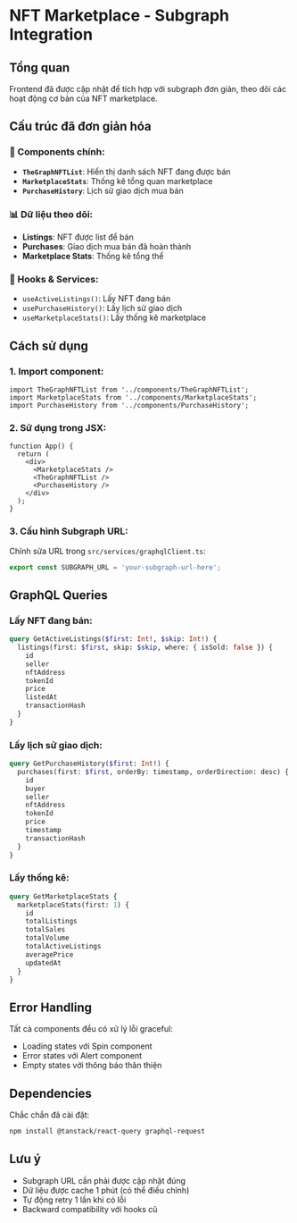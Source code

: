 # NFT Marketplace - Subgraph Integration

## Tổng quan

Frontend đã được cập nhật để tích hợp với subgraph đơn giản, theo dõi các hoạt động cơ bản của NFT marketplace.

## Cấu trúc đã đơn giản hóa

### 📁 Components chính:
- **`TheGraphNFTList`**: Hiển thị danh sách NFT đang được bán
- **`MarketplaceStats`**: Thống kê tổng quan marketplace  
- **`PurchaseHistory`**: Lịch sử giao dịch mua bán

### 📊 Dữ liệu theo dõi:
- **Listings**: NFT được list để bán
- **Purchases**: Giao dịch mua bán đã hoàn thành
- **Marketplace Stats**: Thống kê tổng thể

### 🔧 Hooks & Services:
- `useActiveListings()`: Lấy NFT đang bán
- `usePurchaseHistory()`: Lấy lịch sử giao dịch
- `useMarketplaceStats()`: Lấy thống kê marketplace

## Cách sử dụng

### 1. Import component:
```tsx
import TheGraphNFTList from '../components/TheGraphNFTList';
import MarketplaceStats from '../components/MarketplaceStats';
import PurchaseHistory from '../components/PurchaseHistory';
```

### 2. Sử dụng trong JSX:
```tsx
function App() {
  return (
    <div>
      <MarketplaceStats />
      <TheGraphNFTList />
      <PurchaseHistory />
    </div>
  );
}
```

### 3. Cấu hình Subgraph URL:
Chỉnh sửa URL trong `src/services/graphqlClient.ts`:
```typescript
export const SUBGRAPH_URL = 'your-subgraph-url-here';
```

## GraphQL Queries

### Lấy NFT đang bán:
```graphql
query GetActiveListings($first: Int!, $skip: Int!) {
  listings(first: $first, skip: $skip, where: { isSold: false }) {
    id
    seller
    nftAddress
    tokenId
    price
    listedAt
    transactionHash
  }
}
```

### Lấy lịch sử giao dịch:
```graphql
query GetPurchaseHistory($first: Int!) {
  purchases(first: $first, orderBy: timestamp, orderDirection: desc) {
    id
    buyer
    seller
    nftAddress
    tokenId
    price
    timestamp
    transactionHash
  }
}
```

### Lấy thống kê:
```graphql
query GetMarketplaceStats {
  marketplaceStats(first: 1) {
    id
    totalListings
    totalSales
    totalVolume
    totalActiveListings
    averagePrice
    updatedAt
  }
}
```

## Error Handling

Tất cả components đều có xử lý lỗi graceful:
- Loading states với Spin component
- Error states với Alert component  
- Empty states với thông báo thân thiện

## Dependencies

Chắc chắn đã cài đặt:
```bash
npm install @tanstack/react-query graphql-request
```

## Lưu ý

- Subgraph URL cần phải được cập nhật đúng
- Dữ liệu được cache 1 phút (có thể điều chỉnh)
- Tự động retry 1 lần khi có lỗi
- Backward compatibility với hooks cũ 
